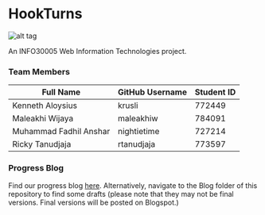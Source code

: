 # HookTurns

![alt tag](http://i.imgur.com/qlNgHfe.png)

An INFO30005 Web Information Technologies project.

### Team Members 

Full Name | GitHub Username | Student ID 
----------|--------------------|------------
Kenneth Aloysius | krusli |  772449
Maleakhi Wijaya | maleakhiw | 784091
Muhammad Fadhil Anshar | nightietime | 727214
Ricky Tanudjaja | rtanudjaja | 773597

### Progress Blog 
Find our progress blog [here](https://hook-turns.blogspot.com/). Alternatively, navigate to the Blog folder of this repository to find some drafts (please note that they may not be final versions. Final versions will be posted on Blogspot.)